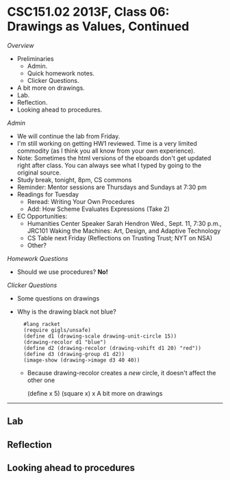 CSC151.02 2013F, Class 06: Drawings as Values, Continued
========================================================

_Overview_

* Preliminaries
    * Admin.
    * Quick homework notes.
    * Clicker Questions.
* A bit more on drawings.
* Lab.
* Reflection.
* Looking ahead to procedures.

_Admin_

* We will continue the lab from Friday.
* I'm still working on getting HW1 reviewed.  Time is a very limited commodity
  (as I think you all know from your own experience).
* Note: Sometimes the html versions of the eboards don't get updated 
  right after class.  You can always see what I typed by going to the 
  original source.
* Study break, tonight, 8pm, CS commons
* Reminder: Mentor sessions are Thursdays and Sundays at 7:30 pm
* Readings for Tuesday 
    * Reread: Writing Your Own Procedures
    * Add: How Scheme Evaluates Expressions (Take 2)
* EC Opportunities:
    * Humanities Center Speaker Sarah Hendron
      Wed., Sept. 11, 7:30 p.m., JRC101
      Waking the Machines: Art, Design, and Adaptive Technology
    * CS Table next Friday (Reflections on Trusting Trust; NYT on NSA)
    * Other?

_Homework Questions_

* Should we use procedures?  **No!**

_Clicker Questions_

* Some questions on drawings
* Why is the drawing black not blue?

        #lang racket
        (require gigls/unsafe)
        (define d1 (drawing-scale drawing-unit-circle 15))
        (drawing-recolor d1 "blue")
        (define d2 (drawing-recolor (drawing-vshift d1 20) "red"))
        (define d3 (drawing-group d1 d2))
        (image-show (drawing->image d3 40 40))

    * Because drawing-recolor creates a *new* circle, it doesn't affect
      the other one

        (define x 5)
        (square x)
        x
A bit more on drawings
----------------------

Lab
---

Reflection
----------

Looking ahead to procedures
---------------------------

